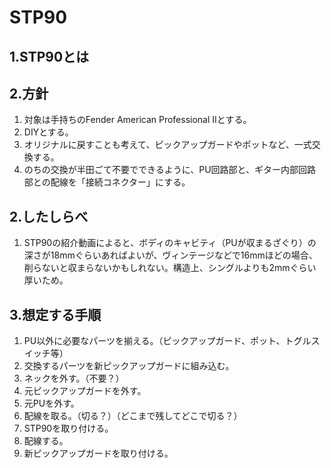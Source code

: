 # STP90

## 1.STP90とは
  
## 2.方針
1. 対象は手持ちのFender American Professional Ⅱとする。
2. DIYとする。
3. オリジナルに戻すことも考えて、ピックアップガードやポットなど、一式交換する。
4. のちの交換が半田ごて不要でできるように、PU回路部と、ギター内部回路部との配線を「接続コネクター」にする。
  
## 2.したしらべ
1. STP90の紹介動画によると、ボディのキャビティ（PUが収まるざぐり）の深さが18mmぐらいあればよいが、ヴィンテージなどで16mmほどの場合、削らないと収まらないかもしれない。構造上、シングルよりも2mmぐらい厚いため。
  
## 3.想定する手順
1. PU以外に必要なパーツを揃える。（ピックアップガード、ポット、トグルスイッチ等）
2. 交換するパーツを新ピックアップガードに組み込む。
3. ネックを外す。（不要？）
4. 元ピックアップガードを外す。
5. 元PUを外す。
6. 配線を取る。（切る？）（どこまで残してどこで切る？）
7. STP90を取り付ける。
8. 配線する。
9. 新ピックアップガードを取り付ける。